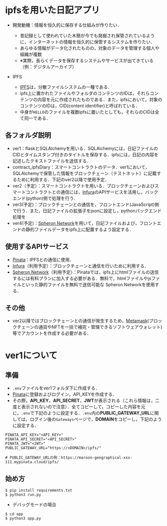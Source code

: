 # ipfsを用いた日記アプリ

- 開発動機：情報を恒久的に保存する仕組みが作りたい．
  - 昔記録として使われていた木簡が今でも発掘され保管されているように，インターネットの情報を恒久的に保管するシステムを作りたい．
  - あらゆる情報がデータ化されたものの，対象のデータを管理する個人や組織が複数
  - ※実際，長らくデータを保存するシステムやサービスが出てきている（例：デジタルアーカイブ）

- IPFS
  - [IPFS](https://ipfs.tech/)は，分散ファイルシステムの一種である．
  - ipfs上に置かれたファイルやフォルダのコンテンツのIDは，それらコンテンツの内容を元に作成されたものである．また，ipfsにおいて，対象のコンテンツのIDは，CID(content identifier)と呼ばれている．
  - 中身が```HELLO```のファイルを複数ipfsに置いたとしても，それらのCIDは全て同一である．

## 各フォルダ説明
- ver1：flaskとSQLAlchemyを用いる．SQLAlchemyには，日記ファイルのCIDとタイムスタンプ付きのタイトルを保存する．ipfsには，日記の内容を記述したテキストファイルを送信する．
- contract_ipfsDiary：スマートコントラクトのデータ．ver1において，SQLAlchemyで保管した情報をブロックチェーン（テストネット）に記載するために利用する．下記のver2以降で使用予定．
- ver2（予定）：スマートコントラクトを用いる．ブロックチェーンおよびスマートコントラクトとの通信には，[Infura](https://www.infura.io/)のAPIサービスを活用し，バックエンド(python)側で処理を行う．
- ver3(予定)：ブロックチェーンとの通信を，フロントエンド(JavaScript)側で行う．また，日記ファイルの拡張子をjsonに設定し，pythonバックエンド処理を
- ver4(予定)：[Spheron Network](https://www.spheron.network/)を用いて，日記ファイルおよび，フロントエンドの静的ファイルデータをipfs上に配置するよう設定する．

## 使用するAPIサービス
- [Pinata](https://www.pinata.cloud/)：IPFSとの通信に使用．
- [Infura](https://www.infura.io/)（利用予定）：ブロックチェーンと通信を行いために利用する．
- [Spheron Network](https://www.spheron.network/)（利用予定）：Pinataでは，ipfs上にhtmlファイルの送信するには有料プランに加入する必要がある．無料で，htmlファイルやjsファイルといった静的ファイルを無料で送信可能な
Spheron Networkを使用する．

## その他
- ver2以降ではブロックチェーンとの通信が発生するため，[Metamask](https://chromewebstore.google.com/detail/metamask/nkbihfbeogaeaoehlefnkodbefgpgknn?hl=ja)(ブロックチェーンの通貨やNFTを一括で補完・管理できるソフトウェアウォレット)等でアカウントを作成する必要がある．

# ver1について

## 準備
- ```.env```ファイルをver1フォルダ下に作成する．
- [Pinata](https://www.pinata.cloud/)に登録およびログイン，API_KEYを作成する．
- その際，**API_KEY**，**API_SECRET**，**JWT**が表示される（これら情報は，二度と表示されないので注意）．全てコピーして，コピーした内容を元に，```.env```で下記のように設定する．```.env```内の**PUBLIC_GATEWAY_URL**に関しては，ログイン後の```Gateways```ページで，**DOMAIN**をコピーし，下記のように設定する．

```
PINATA_API_KEY="<API_KEY>"
PINATA_API_SECRET="<API_SECRET>"
PINATA_JWT="<JWT>"
PUBLIC_GATEWAY_URL="https://<DOMAIN>/ipfs/"

# PUBLIC_GATEWAY_URLの例：https://maroon-geographical-xxx-111.mypinata.cloud/ipfs/
```

## 始め方
```
$ pip install requirements.txt
$ python3 run.py
```

- デバッグモードの場合
```
$ cd app
$ python3 app.py
```

